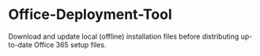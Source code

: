 # Office-Deployment-Tool
Download and update local (offline) installation files before distributing up-to-date Office 365 setup files.

